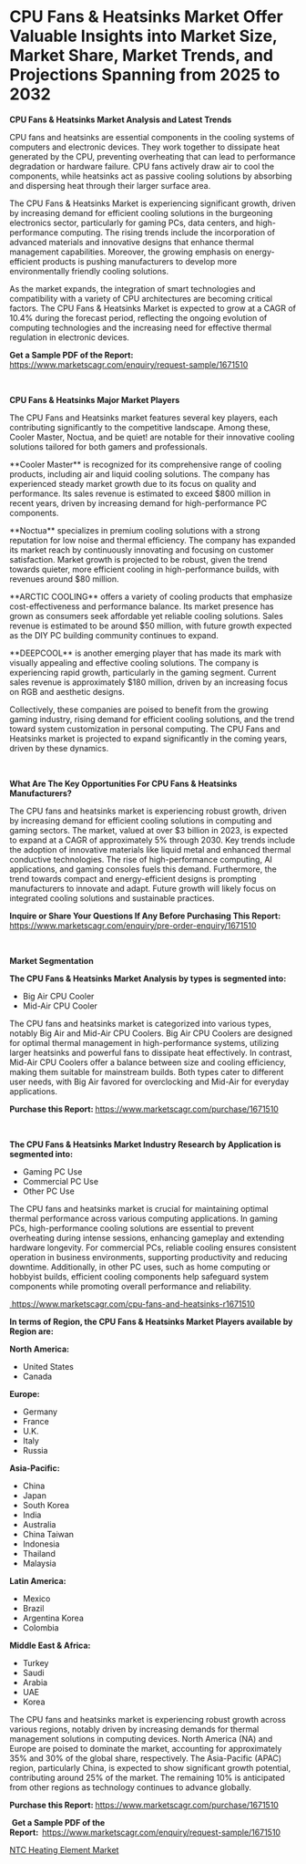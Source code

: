 <p><h1>CPU Fans & Heatsinks Market Offer Valuable Insights into Market Size, Market Share, Market Trends, and Projections Spanning from 2025 to 2032</h1></p><p><strong>CPU Fans & Heatsinks Market Analysis and Latest Trends</strong></p>
<p><p>CPU fans and heatsinks are essential components in the cooling systems of computers and electronic devices. They work together to dissipate heat generated by the CPU, preventing overheating that can lead to performance degradation or hardware failure. CPU fans actively draw air to cool the components, while heatsinks act as passive cooling solutions by absorbing and dispersing heat through their larger surface area.</p><p>The CPU Fans & Heatsinks Market is experiencing significant growth, driven by increasing demand for efficient cooling solutions in the burgeoning electronics sector, particularly for gaming PCs, data centers, and high-performance computing. The rising trends include the incorporation of advanced materials and innovative designs that enhance thermal management capabilities. Moreover, the growing emphasis on energy-efficient products is pushing manufacturers to develop more environmentally friendly cooling solutions.</p><p>As the market expands, the integration of smart technologies and compatibility with a variety of CPU architectures are becoming critical factors. The CPU Fans & Heatsinks Market is expected to grow at a CAGR of 10.4% during the forecast period, reflecting the ongoing evolution of computing technologies and the increasing need for effective thermal regulation in electronic devices.</p></p>
<p><strong>Get a Sample PDF of the Report:&nbsp;</strong> <a href="https://www.marketscagr.com/enquiry/request-sample/1671510?utm_campaign=2471&utm_medium=2&utm_source=Github&utm_content=ia&utm_term=11022025&utm_id=cpu-fans-heatsinks">https://www.marketscagr.com/enquiry/request-sample/1671510</a></p>
<p>&nbsp;</p>
<p><strong>CPU Fans & Heatsinks Major Market Players</strong></p>
<p><p>The CPU Fans and Heatsinks market features several key players, each contributing significantly to the competitive landscape. Among these, Cooler Master, Noctua, and be quiet! are notable for their innovative cooling solutions tailored for both gamers and professionals.</p><p>**Cooler Master** is recognized for its comprehensive range of cooling products, including air and liquid cooling solutions. The company has experienced steady market growth due to its focus on quality and performance. Its sales revenue is estimated to exceed $800 million in recent years, driven by increasing demand for high-performance PC components.</p><p>**Noctua** specializes in premium cooling solutions with a strong reputation for low noise and thermal efficiency. The company has expanded its market reach by continuously innovating and focusing on customer satisfaction. Market growth is projected to be robust, given the trend towards quieter, more efficient cooling in high-performance builds, with revenues around $80 million.</p><p>**ARCTIC COOLING** offers a variety of cooling products that emphasize cost-effectiveness and performance balance. Its market presence has grown as consumers seek affordable yet reliable cooling solutions. Sales revenue is estimated to be around $50 million, with future growth expected as the DIY PC building community continues to expand.</p><p>**DEEPCOOL** is another emerging player that has made its mark with visually appealing and effective cooling solutions. The company is experiencing rapid growth, particularly in the gaming segment. Current sales revenue is approximately $180 million, driven by an increasing focus on RGB and aesthetic designs.</p><p>Collectively, these companies are poised to benefit from the growing gaming industry, rising demand for efficient cooling solutions, and the trend toward system customization in personal computing. The CPU Fans and Heatsinks market is projected to expand significantly in the coming years, driven by these dynamics.</p></p>
<p>&nbsp;</p>
<p><strong>What Are The Key Opportunities For CPU Fans & Heatsinks Manufacturers?</strong></p>
<p><p>The CPU fans and heatsinks market is experiencing robust growth, driven by increasing demand for efficient cooling solutions in computing and gaming sectors. The market, valued at over $3 billion in 2023, is expected to expand at a CAGR of approximately 5% through 2030. Key trends include the adoption of innovative materials like liquid metal and enhanced thermal conductive technologies. The rise of high-performance computing, AI applications, and gaming consoles fuels this demand. Furthermore, the trend towards compact and energy-efficient designs is prompting manufacturers to innovate and adapt. Future growth will likely focus on integrated cooling solutions and sustainable practices.</p></p>
<p><strong>Inquire or Share Your Questions If Any Before Purchasing This Report:</strong> <a href="https://www.marketscagr.com/enquiry/pre-order-enquiry/1671510?utm_campaign=2471&utm_medium=2&utm_source=Github&utm_content=ia&utm_term=11022025&utm_id=cpu-fans-heatsinks">https://www.marketscagr.com/enquiry/pre-order-enquiry/1671510</a></p>
<p>&nbsp;</p>
<p><strong>Market Segmentation</strong></p>
<p><strong>The CPU Fans & Heatsinks Market Analysis by types is segmented into:</strong></p>
<p><ul><li>Big Air CPU Cooler</li><li>Mid-Air CPU Cooler</li></ul></p>
<p><p>The CPU fans and heatsinks market is categorized into various types, notably Big Air and Mid-Air CPU Coolers. Big Air CPU Coolers are designed for optimal thermal management in high-performance systems, utilizing larger heatsinks and powerful fans to dissipate heat effectively. In contrast, Mid-Air CPU Coolers offer a balance between size and cooling efficiency, making them suitable for mainstream builds. Both types cater to different user needs, with Big Air favored for overclocking and Mid-Air for everyday applications.</p></p>
<p><strong>Purchase this Report:&nbsp;</strong><a href="https://www.marketscagr.com/purchase/1671510?utm_campaign=2471&utm_medium=2&utm_source=Github&utm_content=ia&utm_term=11022025&utm_id=cpu-fans-heatsinks">https://www.marketscagr.com/purchase/1671510</a></p>
<p>&nbsp;</p>
<p><strong>The CPU Fans & Heatsinks Market Industry Research by Application is segmented into:</strong></p>
<p><ul><li>Gaming PC Use</li><li>Commercial PC Use</li><li>Other PC Use</li></ul></p>
<p><p>The CPU fans and heatsinks market is crucial for maintaining optimal thermal performance across various computing applications. In gaming PCs, high-performance cooling solutions are essential to prevent overheating during intense sessions, enhancing gameplay and extending hardware longevity. For commercial PCs, reliable cooling ensures consistent operation in business environments, supporting productivity and reducing downtime. Additionally, in other PC uses, such as home computing or hobbyist builds, efficient cooling components help safeguard system components while promoting overall performance and reliability.</p></p>
<p><a href="https://www.marketscagr.com/cpu-fans-and-heatsinks-r1671510?utm_campaign=2471&utm_medium=2&utm_source=Github&utm_content=ia&utm_term=11022025&utm_id=cpu-fans-heatsinks">&nbsp;https://www.marketscagr.com/cpu-fans-and-heatsinks-r1671510</a></p>
<p><strong>In terms of Region, the CPU Fans & Heatsinks Market Players available by Region are:</strong></p>
<p>
    <p> <strong> North America: </strong>
        <ul>
            <li>United States</li>
            <li>Canada</li>
        </ul>
        </p> 
    <p> <strong> Europe: </strong>
        <ul>
            <li>Germany</li>
            <li>France</li>
            <li>U.K.</li>
            <li>Italy</li>
            <li>Russia</li>
        </ul>
        </p> 
    <p> <strong> Asia-Pacific: </strong>
        <ul>
            <li>China</li>
            <li>Japan</li>
            <li>South Korea</li>
            <li>India</li>
            <li>Australia</li>
            <li>China Taiwan</li>
            <li>Indonesia</li>
            <li>Thailand</li>
            <li>Malaysia</li>
        </ul>
        </p> 
    <p> <strong> Latin America: </strong>
        <ul>
            <li>Mexico</li>
            <li>Brazil</li>
            <li>Argentina Korea</li>
            <li>Colombia</li>
        </ul>
        </p> 
    <p> <strong> Middle East & Africa: </strong>
        <ul>
            <li>Turkey</li>
            <li>Saudi</li>
            <li>Arabia</li>
            <li>UAE</li>
            <li>Korea</li>
        </ul>
    </p>
    </p>
<p><p>The CPU fans and heatsinks market is experiencing robust growth across various regions, notably driven by increasing demands for thermal management solutions in computing devices. North America (NA) and Europe are poised to dominate the market, accounting for approximately 35% and 30% of the global share, respectively. The Asia-Pacific (APAC) region, particularly China, is expected to show significant growth potential, contributing around 25% of the market. The remaining 10% is anticipated from other regions as technology continues to advance globally.</p></p>
<p><strong>Purchase this Report: </strong><a href="https://www.marketscagr.com/purchase/1671510?utm_campaign=2471&utm_medium=2&utm_source=Github&utm_content=ia&utm_term=11022025&utm_id=cpu-fans-heatsinks">https://www.marketscagr.com/purchase/1671510</a></p>
<p>&nbsp;<strong>Get a Sample PDF of the Report:&nbsp;&nbsp;</strong><a href="https://www.marketscagr.com/enquiry/request-sample/1671510?utm_campaign=2471&utm_medium=2&utm_source=Github&utm_content=ia&utm_term=11022025&utm_id=cpu-fans-heatsinks">https://www.marketscagr.com/enquiry/request-sample/1671510</a></p>
<p><strong></strong></p>
<p><p><a href="https://github.com/njockebogris/Market-Research-Report-List-1/blob/main/ntc-heating-element-market.md?utm_campaign=2471&utm_medium=2&utm_source=Github&utm_content=ia&utm_term=11022025&utm_id=cpu-fans-heatsinks">NTC Heating Element Market</a></p></p>